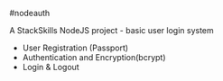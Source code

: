 #nodeauth

A StackSkills NodeJS project - basic user login system
- User Registration (Passport)
- Authentication and Encryption(bcrypt)
- Login & Logout